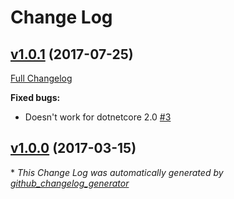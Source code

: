 # Change Log

## [v1.0.1](https://github.com/TAGC/dotnet-setversion/tree/v1.0.1) (2017-07-25)
[Full Changelog](https://github.com/TAGC/dotnet-setversion/compare/v1.0.0...v1.0.1)

**Fixed bugs:**

- Doesn't work for dotnetcore 2.0 [\#3](https://github.com/TAGC/dotnet-setversion/issues/3)

## [v1.0.0](https://github.com/TAGC/dotnet-setversion/tree/v1.0.0) (2017-03-15)


\* *This Change Log was automatically generated by [github_changelog_generator](https://github.com/skywinder/Github-Changelog-Generator)*
